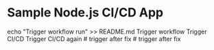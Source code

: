 ﻿# Sample Node.js CI/CD App
echo "Trigger workflow run" >> README.md
T r i g g e r   w o r k f l o w  
 T r i g g e r   C I / C D  
 T r i g g e r   C I / C D   a g a i n  
 #   t r i g g e r   a f t e r   f i x  
 #   t r i g g e r   a f t e r   f i x  
 